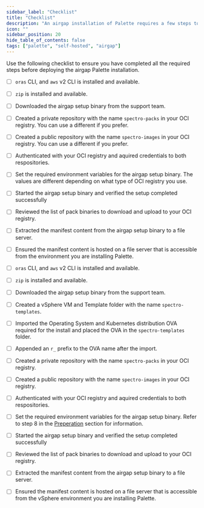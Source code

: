 ```yaml
---
sidebar_label: "Checklist"
title: "Checklist"
description: "An airgap installation of Palette requires a few steps to be completed before the installation can begin. This checklist will help you prepare for the installation."
icon: ""
sidebar_position: 20
hide_table_of_contents: false
tags: ["palette", "self-hosted", "airgap"]
---
```

 

Use the following checklist to ensure you have completed all the required steps before deploying the airgap Palette installation.

<Tabs queryString="platform">

<TabItem label="Kubernetes" value="k8s">

- [ ] `oras` CLI, and `aws` v2 CLI is installed and available.

- [ ] `zip` is installed and available.

- [ ] Downloaded the airgap setup binary from the support team.

- [ ] Created a private repository with the name `spectro-packs` in your OCI registry. You can use a different if you prefer.

- [ ] Created a public repository with the name `spectro-images` in your OCI registry. You can use a different if you prefer.

- [ ] Authenticated with your OCI registry and aquired credentials to both respositories.

- [ ] Set the required environment variables for the airgap setup binary. The values are different depending on what type of OCI registry you use.

- [ ] Started the airgap setup binary and verified the setup completed successfully

- [ ] Reviewed the list of pack binaries to download and upload to your OCI registry. 

- [ ] Extracted the manifest content from the airgap setup binary to a file server.

- [ ] Ensured the manifest content is hosted on a file server that is accessible from the environment you are installing Palette.

</TabItem>



<TabItem label="VMware vSphere" value="vsphere">

- [ ] `oras` CLI, and `aws` v2 CLI is installed and available.

- [ ] `zip` is installed and available.

- [ ] Downloaded the airgap setup binary from the support team.

- [ ] Created a vSphere VM and Template folder with the name `spectro-templates`.

- [ ] Imported the Operating System and Kubernetes distribution OVA required for the install and placed the OVA in the `spectro-templates` folder.

- [ ] Appended an `r_` prefix to the OVA name after the import.

- [ ] Created a private repository with the name `spectro-packs` in your OCI registry.

- [ ] Created a public repository with the name `spectro-images` in your OCI registry.

- [ ] Authenticated with your OCI registry and aquired credentials to both respositories.

- [ ] Set the required environment variables for the airgap setup binary. Refer to step 8 in the [Preperation](#preperation) section for information.

- [ ] Started the airgap setup binary and verified the setup completed successfully

- [ ] Reviewed the list of pack binaries to download and upload to your OCI registry. 

- [ ] Extracted the manifest content from the airgap setup binary to a file server.

- [ ] Ensured the manifest content is hosted on a file server that is accessible from the vSphere environment you are installing Palette.

</TabItem>


</Tabs>